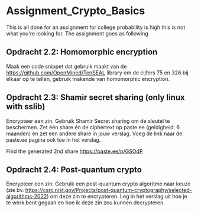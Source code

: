 # Assignment_Crypto_Basics
This is all done for an assignment for college probability is high this is not what you're looking for.
The assignment goes as following

## Opdracht 2.2: Homomorphic encryption
Maak een code snippet dat gebruik maakt van de
https://github.com/OpenMined/TenSEAL library om de cijfers 75 en 326 bij elkaar op te
tellen, gebruik makende van homomorphic encryption.

## Opdracht 2.3: Shamir secret sharing (only linux with sslib)
Encrypteer een zin. Gebruik Shamir Secret sharing om de sleutel te beschermen. Zet
één share én de ciphertext op paste.ee (geldigheid: 6 maanden) en zet een andere share
in jouw verslag. Voeg de link naar de paste.ee pagina ook toe in het verslag.

Find the generated 2nd share https://paste.ee/p/GSOdP

## Opdracht 2.4: Post-quantum crypto
Encrypteer een zin. Gebruik een post-quantum crypto algoritme naar keuze (zie bv.
https://csrc.nist.gov/Projects/post-quantum-cryptography/selected-algorithms-2022)
om deze zin te encrypteren. Leg in het verslag uit hoe je te werk bent gegaan en hoe ik
deze zin zou kunnen decrypteren.